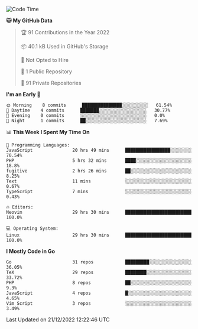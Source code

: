 
<!--START_SECTION:waka-->
![Code Time](http://img.shields.io/badge/Code%20Time-3%2C029%20hrs%2054%20mins-blue)

**🐱 My GitHub Data** 

> 🏆 91 Contributions in the Year 2022
 > 
> 📦 40.1 kB Used in GitHub's Storage 
 > 
> 🚫 Not Opted to Hire
 > 
> 📜 1 Public Repository 
 > 
> 🔑 91 Private Repositories  
 > 
**I'm an Early 🐤** 

```text
🌞 Morning    8 commits      ███████████████░░░░░░░░░░   61.54% 
🌆 Daytime    4 commits      ███████░░░░░░░░░░░░░░░░░░   30.77% 
🌃 Evening    0 commits      ░░░░░░░░░░░░░░░░░░░░░░░░░   0.0% 
🌙 Night      1 commits      ██░░░░░░░░░░░░░░░░░░░░░░░   7.69%

```


📊 **This Week I Spent My Time On** 

```text
💬 Programming Languages: 
JavaScript               20 hrs 49 mins      █████████████████░░░░░░░░   70.54% 
PHP                      5 hrs 32 mins       ████░░░░░░░░░░░░░░░░░░░░░   18.8% 
fugitive                 2 hrs 26 mins       ██░░░░░░░░░░░░░░░░░░░░░░░   8.25% 
Text                     11 mins             ░░░░░░░░░░░░░░░░░░░░░░░░░   0.67% 
TypeScript               7 mins              ░░░░░░░░░░░░░░░░░░░░░░░░░   0.43%

🔥 Editors: 
Neovim                   29 hrs 30 mins      █████████████████████████   100.0%

💻 Operating System: 
Linux                    29 hrs 30 mins      █████████████████████████   100.0%

```

**I Mostly Code in Go** 

```text
Go                       31 repos            █████████░░░░░░░░░░░░░░░░   36.05% 
TeX                      29 repos            ████████░░░░░░░░░░░░░░░░░   33.72% 
PHP                      8 repos             ██░░░░░░░░░░░░░░░░░░░░░░░   9.3% 
JavaScript               4 repos             █░░░░░░░░░░░░░░░░░░░░░░░░   4.65% 
Vim Script               3 repos             ░░░░░░░░░░░░░░░░░░░░░░░░░   3.49%

```



 Last Updated on 21/12/2022 12:22:46 UTC
<!--END_SECTION:waka-->
